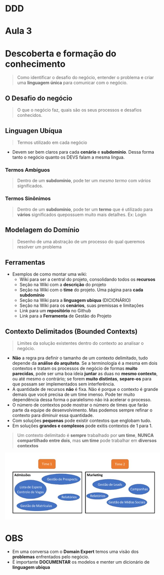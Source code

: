 # DDD
# Aula 3

# Descoberta e formação do conhecimento
> Como identificar o desafio do negócio, entender o problema e criar uma **linguagem única** para comunicar com o negócio.

## O Desafio do negócio
> O que o negócio faz, quais são os seus processos e desafios conhecidos.

## Linguagen Ubíqua
> Termos utilizado em cada negócio
- Devem ser bem claros para cada **cenário** e **subdomínio**. Dessa forma tanto o negócio quanto os DEVS falam a mesma lingua.

### Termos Ambíguos
> Dentro de um **subdomínio**, pode ter um *mesmo termo* com *vários* significados.

### Termos Sinônimos
> Dentro de um **subdomínio**, pode ter um **termo** que é utilizado para **vários** significados quepossuem muito mais detalhes. Ex: Login

## Modelagem do Domínio
> Desenho de uma abstração de um processo do qual queremos resolver um problema

## Ferramentas
- Exemplos de como montar uma wiki:
  - Wiki para ser a central do projeto, consolidando todos os **recursos**
  - Seção na Wiki com a **descrição** do projeto
  - Seção na Wiki com o **time** do projeto. Uma página para **cada subdomínio**
  - Seção na Wiki para a **linguagem ubíqua** (DICIONÁRIO)
  - Seção na Wiki para os **cenários**, suas premissas e limitações
  - Link para um **repositório** no Github
  - Link para a **Ferramenta** de Gestão do Projeto

## Contexto Delimitados (Bounded Contexts)
>  Limites da solução existentes dentro do contexto ao analisar o negócio.
- **Não** a regra pra definir o tamanho de um contexto delimitado, tudo depende da **análise do arquiteto**. Se a terminologia é a mesma em dois contextos e tratam os processos de negócio de formas **muito parecidas**, pode ser uma boa ideia **juntar** as duas no **mesmo contexto**, ou até mesmo o contrário; se forem **muito distintas**, **separe-os** para que possam ser implementados sem interferência.
- A quantidade de recursos **não** é fixa. Não é porque o contexto é grande demais que você precisa de um time imenso. Pode ter muito dependência dessa forma o paralelismo não irá acelerar o processo.
- O número de contextos pode mostrar o número de times que farão parte da equipe de desenvolvimento. Mas podemos sempre refinar o contexto para diminuir essa quantidade.
- Com soluções **pequenas** pode existir contextos que englobam tudo.
- Em soluções **grandes e complexos** pode exitis contextos de 1 para 1.
> Um contexto delimitado é **sempre** trabalhado por **um time**, **NUNCA** **compartilhado entre dois**, mas **um time** pode trabalhar em **diversos contextos**

![contexto delimitado](assets/contexto.jpg)

# OBS
- Em uma conversa com o **Domain Expert** temos uma visão dos **problemas** enfrentados pelo negócio.
- É importante **DOCUMENTAR** os modelos e menter um dicionário de **linguagem ubíqua**